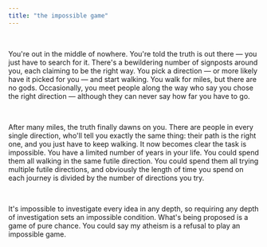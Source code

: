 ```yaml
---
title: "the impossible game"
---
```

<br>

<div>
<p>
You're out in the middle of nowhere. You're told the truth is out there —  you just have to search for it. There's a bewildering number of signposts  around you, each claiming to be the right way. You pick a direction — or more likely have it picked for you — and start walking. You walk for miles, but there are no gods. Occasionally, you meet people along the way who say you chose the right direction — although they can never say how far you have to go. 
</p>
</div>
<br>

<div>
<p>
After many miles, the truth finally dawns on you. There are people in every single direction,  who'll tell you exactly the same thing: their path is the right one,  and you just have to keep walking. It now becomes clear the task is impossible. You have a limited number of years in your life. You could spend them all  walking in the same futile direction. You could spend them all  trying multiple futile directions, and obviously the length of time you spend on each journey is divided by the number of directions you try. 
</p>
</div>
<br>

<div>
<p>
It's impossible to investigate every idea in any depth, so requiring any depth of investigation sets an impossible condition. What's being proposed is a game of pure chance. You could say my atheism is a refusal to play an impossible game. 
</p>
</div>
<br>